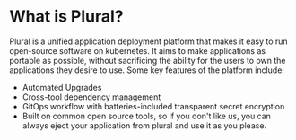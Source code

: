 # What is Plural?

Plural is a unified application deployment platform that makes it easy to run open-source software on kubernetes. It aims to make applications as portable as possible, without sacrificing the ability for the users to own the applications they desire to use. Some key features of the platform include:

* Automated Upgrades
* Cross-tool dependency management
* GitOps workflow with batteries-included transparent secret encryption
* Built on common open source tools, so if you don't like us, you can always eject your application from plural and use it as you please.

